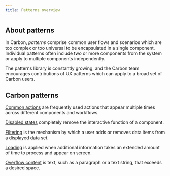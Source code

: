 ```yaml
---
title: Patterns overview
---
```

## About patterns

In Carbon, _patterns_ comprise common user flows and scenarios which are too complex or too universal to be encapsulated in a single component. Individual patterns often include two or more components from the system or apply to multiple components independently.

The patterns library is constantly growing, and the Carbon team encourages contributions of UX patterns which can apply to a broad set of Carbon users.

## Carbon patterns

[Common actions](/patterns/common-actions) are frequently used actions that appear multiple times across different components and workflows.

[Disabled states](/patterns/disabled-states) completely remove the interactive function of a component.

[Filtering](/patterns/filtering) is the mechanism by which a user adds or removes data items from a displayed data set.

[Loading](/patterns/loading) is applied when additional information takes an extended amount of time to process and appear on screen.

[Overflow content](/patterns/overflow-content) is text, such as a paragraph or a text string, that exceeds a desired space. 
